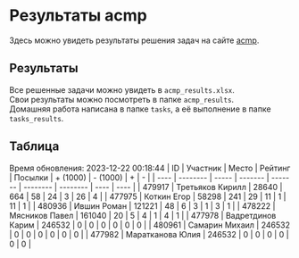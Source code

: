 # Результаты acmp
Здесь можно увидеть результаты решения задач на сайте [acmp](https://acmp.ru). 

## Результаты
Все решенные задачи можно увидеть в `acmp_results.xlsx`.   
Свои результаты можно посмотреть в папке `acmp_results`.  
Домашняя работа написана в папке `tasks`, а её выполнение в папке `tasks_results`.

## Таблица
Время обновления: 2023-12-22 00:18:44
| ID   | Участник | Место | Рейтинг | Посылки | + (1000) | - (1000) | +    | -    |
| ---- | -------- | ----- | ------- | ------- | -------- | -------- | ---- | ---- |
| 479917 | Третьяков Кирилл | 28640 | 664 | 58 | 24 | 3 | 26 | 4 |
| 477975 | Коткин Егор | 58298 | 241 | 29 | 11 | 1 | 11 | 1 |
| 480936 | Ившин Роман | 121221 | 48 | 6 | 3 | 1 | 3 | 1 |
| 478222 | Мясников Павел | 161040 | 20 | 5 | 4 | 1 | 4 | 1 |
| 477978 | Вадретдинов Карим | 246532 | 0 | 0 | 0 | 0 | 0 | 0 |
| 480961 | Самарин Михаил | 246532 | 0 | 0 | 0 | 0 | 0 | 0 |
| 477982 | Маратканова Юлия | 246532 | 0 | 0 | 0 | 0 | 0 | 0 |
